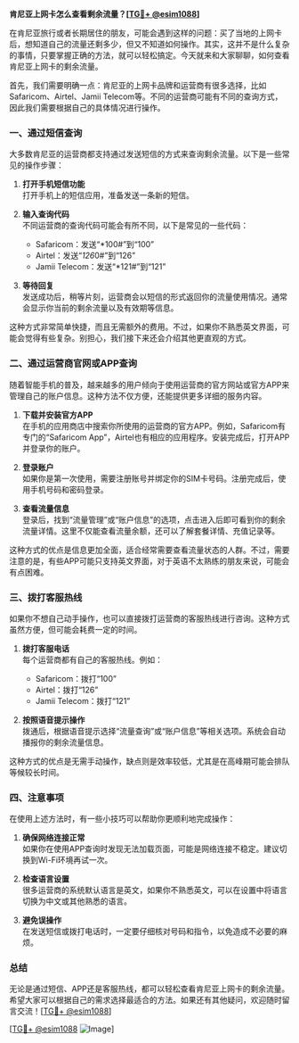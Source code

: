 **肯尼亚上网卡怎么查看剩余流量？[[TG💪+ @esim1088](https://t.me/s/esim1088)]**

在肯尼亚旅行或者长期居住的朋友，可能会遇到这样的问题：买了当地的上网卡后，想知道自己的流量还剩多少，但又不知道如何操作。其实，这并不是什么复杂的事情，只要掌握正确的方法，就可以轻松搞定。今天就来和大家聊聊，如何查看肯尼亚上网卡的剩余流量。

首先，我们需要明确一点：肯尼亚的上网卡品牌和运营商有很多选择，比如Safaricom、Airtel、Jamii Telecom等。不同的运营商可能有不同的查询方式，因此我们需要根据自己的具体情况进行操作。

### 一、通过短信查询

大多数肯尼亚的运营商都支持通过发送短信的方式来查询剩余流量。以下是一些常见的操作步骤：

1. **打开手机短信功能**  
   打开手机上的短信应用，准备发送一条新的短信。

2. **输入查询代码**  
   不同运营商的查询代码可能会有所不同，以下是常见的一些代码：
   - Safaricom：发送“*100#”到“100”
   - Airtel：发送“*126*0#”到“126”
   - Jamii Telecom：发送“*121#”到“121”

3. **等待回复**  
   发送成功后，稍等片刻，运营商会以短信的形式返回你的流量使用情况。通常会显示你当前的剩余流量以及有效期等信息。

这种方式非常简单快捷，而且无需额外的费用。不过，如果你不熟悉英文界面，可能会觉得有些复杂。别担心，我们接下来还会介绍其他更直观的方式。

### 二、通过运营商官网或APP查询

随着智能手机的普及，越来越多的用户倾向于使用运营商的官方网站或官方APP来管理自己的账户信息。这种方法不仅方便，还能提供更多详细的服务内容。

1. **下载并安装官方APP**  
   在手机的应用商店中搜索你所使用的运营商的官方APP。例如，Safaricom有专门的“Safaricom App”，Airtel也有相应的应用程序。安装完成后，打开APP并登录你的账户。

2. **登录账户**  
   如果你是第一次使用，需要注册账号并绑定你的SIM卡号码。注册完成后，使用手机号码和密码登录。

3. **查看流量信息**  
   登录后，找到“流量管理”或“账户信息”的选项，点击进入后即可看到你的剩余流量详情。这里不仅能查看流量余额，还可以了解套餐详情、充值记录等。

这种方式的优点是信息更加全面，适合经常需要查看流量状态的人群。不过，需要注意的是，有些APP可能只支持英文界面，对于英语不太熟练的朋友来说，可能会有点困难。

### 三、拨打客服热线

如果你不想自己动手操作，也可以直接拨打运营商的客服热线进行咨询。这种方式虽然方便，但可能会耗费一定的时间。

1. **拨打客服电话**  
   每个运营商都有自己的客服热线。例如：
   - Safaricom：拨打“100”
   - Airtel：拨打“126”
   - Jamii Telecom：拨打“121”

2. **按照语音提示操作**  
   拨通后，根据语音提示选择“流量查询”或“账户信息”等相关选项。系统会自动播报你的剩余流量信息。

这种方式的优点是无需手动操作，缺点则是效率较低，尤其是在高峰期可能会排队等候较长时间。

### 四、注意事项

在使用上述方法时，有一些小技巧可以帮助你更顺利地完成操作：

1. **确保网络连接正常**  
   如果你在使用APP查询时发现无法加载页面，可能是网络连接不稳定。建议切换到Wi-Fi环境再试一次。

2. **检查语言设置**  
   很多运营商的系统默认语言是英文，如果你不熟悉英文，可以在设置中将语言切换为中文或其他熟悉的语言。

3. **避免误操作**  
   在发送短信或拨打电话时，一定要仔细核对号码和指令，以免造成不必要的麻烦。

### 总结

无论是通过短信、APP还是客服热线，都可以轻松查看肯尼亚上网卡的剩余流量。希望大家可以根据自己的需求选择最适合的方法。如果还有其他疑问，欢迎随时留言交流！[[TG💪+ @esim1088](https://t.me/s/esim1088)]

[[TG💪+ @esim1088](https://t.me/s/esim1088) ![Image](https://i.postimg.cc/4NQfJmqS/Snipaste-2025-05-13-00-14-12.png)]